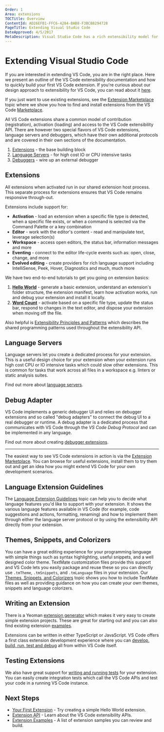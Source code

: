 ```yaml
---
Order: 1
Area: extensions
TOCTitle: Overview
ContentId: AD26EFB1-FFC6-4284-BAB8-F3BCB8294728
PageTitle: Extending Visual Studio Code
DateApproved: 4/5/2017
MetaDescription: Visual Studio Code has a rich extensibility model for interacting with and adding to the tool.  Learn how to create your own extensions (plug-ins) for Visual Studio Code.
---
```

# Extending Visual Studio Code

If you are interested in extending VS Code, you are in the right place. Here we present an outline of the VS Code extensibility documentation and how to quickly build your first VS Code extension.  If you're curious about our design approach to extensibility for VS Code, you can read about it [here](/docs/extensionAPI/patterns-and-principles.md).

If you just want to use existing extensions, see the [Extension Marketplace](/docs/editor/extension-gallery.md) topic where we show you how to find and install extensions from the VS Code [Marketplace](https://marketplace.visualstudio.com/VSCode).

All VS Code extensions share a common model of contribution (registration), activation (loading) and access to the VS Code extensibility API.  There are however two special flavors of VS Code extensions, language servers and debuggers, which have their own additional protocols and are covered in their own sections of the documentation.

1. [Extensions](/docs/extensions/overview.md#extensions) - the base building block
2. [Language Servers](/docs/extensions/overview.md#language-servers) - for high cost IO or CPU intensive tasks
3. [Debuggers](/docs/extensions/overview.md#debug-adapter) - wire up an external debugger

## Extensions

All extensions when activated run in our shared extension host process.  This separate process for extensions ensures that VS Code remains responsive through-out.

Extensions include support for:

* **Activation** - load an extension when a specific file type is detected, when a specific file exists, or when a command is selected via the Command Palette or a key combination
* **Editor** - work with the editor's content - read and manipulate text, leverage selection(s)
* **Workspace** - access open editors, the status bar, information messages and more
* **Eventing** - connect to the editor life-cycle events such as: open, close, change, and more
* **Evolved editing** - create providers for rich language support including IntelliSense, Peek, Hover, Diagnostics and much, much more

We have two end-to-end tutorials to get you going on extension basics:

1. **[Hello World](/docs/extensions/example-hello-world.md)** - generate a basic extension, understand an extension's folder structure, the extension manifest, learn how activation works, run and debug your extension and install it locally.
2. **[Word Count](/docs/extensions/example-word-count.md)** - activate based on a specific file type, update the status bar, respond to changes in the text editor, and dispose your extension when moving off the file.

Also helpful is [Extensibility Principles and Patterns](/docs/extensionAPI/patterns-and-principles.md) which describes the shared programming patterns used throughout the extensibility API.

## Language Servers

Language servers let you create a dedicated process for your extension.  This is a useful design choice for your extension when your extension runs high cost CPU or IO intensive tasks which could slow other extensions.  This is common for tasks that work across all files in a workspace e.g. linters or static analysis suites.

Find out more about [language servers](/docs/extensions/example-language-server.md).

## Debug Adapter

VS Code implements a generic debugger UI and relies on debugger extensions and so called "debug adapters" to connect the debug UI to a real debugger or runtime. A debug adapter is a dedicated process that communicates with VS Code through the _VS Code Debug Protocol_ and can be implemented in any language.

Find out more about creating [debugger extensions](/docs/extensions/example-debuggers.md).

---

The easiest way to see VS Code extensions in action is via the [Extension Marketplace](/docs/editor/extension-gallery.md).  You can browse for useful extensions, install them to try them out and get an idea how you might extend VS Code for your own development scenarios.

## Language Extension Guidelines

The [Language Extension Guidelines](/docs/extensionAPI/language-support.md) topic can help you to decide what language features you'd like to support with your extension. It shows the various language features available in VS Code (for example, code suggestions and actions, formatting, renaming) and how to implement them through either the language server protocol or by using the extensibility API directly from your extension.

## Themes, Snippets, and Colorizers

You can have a great editing experience for your programming language with simple things such as syntax highlighting, useful snippets, and a well designed color theme. TextMate customization files provide this support and VS Code lets you easily package and reuse these so you can directly use `.tmTheme`, `.tmSnippets`, and `.tmLanguage` files in your extension. Our [Themes, Snippets, and Colorizers](/docs/extensions/themes-snippets-colorizers.md) topic shows you how to include TextMate files as well as providing guidance on how you can create your own themes, snippets and language colorizers.

## Writing an Extension

There is a Yeoman [extension generator](/docs/extensions/yocode.md) which makes it very easy to create simple extension projects. These are great for starting out  and you can also find existing extension [examples](/docs/extensions/samples.md).

Extensions can be written in either TypeScript or JavaScript.  VS Code offers a first class extension development experience where you can [develop, build, run, test and debug](/docs/extensions/debugging-extensions.md) all from within VS Code itself.

## Testing Extensions

We also have great support for [writing and running tests](/docs/extensions/testing-extensions.md) for your extension.  You can easily create integration tests which call the VS Code APIs and test your code in a running VS Code instance.

## Next Steps

* [Your First Extension](/docs/extensions/example-hello-world.md) - Try creating a simple Hello World extension.
* [Extension API](/docs/extensionAPI/overview.md) - Learn about the VS Code extensibility APIs.
* [Extension Examples](/docs/extensions/samples.md) - A list of extension samples you can review and build.

